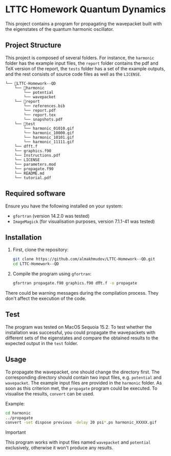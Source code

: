 # LTTC Homework Quantum Dynamics

This project contains a program for propagating the wavepacket built with the eigenstates of the quantum harmonic oscillator.

## Project Structure

This project is composed of several folders. For instance, the `harmonic` folder has the example input files, the `report` folder contains the pdf and TeX version of the report, the `tests` folder has a set of the example outputs, and the rest consists of source code files as well as the `LICENSE`.

```
└── 📁LTTC-Homework--QD
    └── 📁harmonic
        └── potential
        └── wavepacket
    └── 📁report
        └── references.bib
        └── report.pdf
        └── report.tex
        └── snapshots.pdf
    └── 📁test
        └── harmonic_01010.gif
        └── harmonic_10000.gif
        └── harmonic_10101.gif
        └── harmonic_11111.gif
    └── dfft.f
    └── graphics.f90
    └── Instructions.pdf
    └── LICENSE
    └── parameters.mod
    └── propagate.f90
    └── README.md
    └── tutorial.pdf
```

## Required software

Ensure you have the following installed on your system:
- `gfortran` (version 14.2.0 was tested)
- `ImageMagick` (for visualisation purposes, version 7.1.1-41 was tested)

## Installation

1. First, clone the repository:
    ```sh
    git clone https://github.com/almakhmudov/LTTC-Homework--QD.git
    cd LTTC-Homework--QD
    ```

2. Compile the program using `gfortran`:
    ```sh
    gfortran propagate.f90 graphics.f90 dﬀt.f -o propagate
    ```
There could be warning messages during the compilation process. They don't affect the execution of the code.

## Test

The program was tested on MacOS Sequoia 15.2. To test whether the installation was successful, you could propagate the wavepackets with different sets of the eigenstates and compare the obtained results to the expected output in the `test` folder.

## Usage

To propagate the wavepacket, one should change the directory first. The corresponding directory should contain two input files, e.g. `potential` and `wavepacket`. The example input files are provided in the `harmonic` folder. As soon as this criterion met, the `propagate` program could be executed. To visualise the results, `convert` can be used.

Example:
```sh
cd harmonic
../propagate
convert -set dispose previous -delay 20 psi*.ps harmonic_XXXXX.gif
```

> [!IMPORTANT]
> This program works with input files named `wavepacket` and `potential` exclusively, otherwise it won't produce any results.